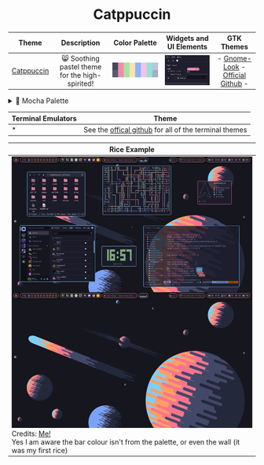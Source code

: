 <h1 align="center">Catppuccin</h1>

| Theme | Description | Color Palette | Widgets and UI Elements | GTK Themes |
| :---: | :---: | :---: | :---: | :---: |
| [Catppuccin](https://github.com/catppuccin/catppuccin) | 😸 Soothing pastel theme for the high-spirited! | ![Catppuccin Palette](./catppuccin_palette.png) | ![Widgets and UI Elements](./catppuccin.png) | - [Gnome-Look](https://www.gnome-look.org/p/1715554) - [Official Github](https://github.com/catppuccin/gtk) - |

<details>
<summary>🌿 Mocha Palette</summary>

| Code | Colour             | Hex       | Code | Colour | Hex       |
|------|--------------------|-----------|------|--------------------|-----------|
| 1    | Background         | `#45475A` | 9  	 | Background-bright  | `#585B70` |
| 2    | Red                | `#F38BA8` | -	 	 | -									|						|
| 3    | Green              | `#A6E3A1` | -    | -									|						|
| 4    | Yellow             | `#F9E2AF` |	-	   | -									|						|
| 5    | Blue               | `#89B4FA` |	-	   | -									|						|
| 6    | Pink             	| `#F5C2E7` |	-	   | -									|						|	
| 7    | Teal               | `#94E2D5` |	-	   | -									|						|
| 8    | Foreground         | `#BAC2DE` | 16   | Foreground-Bright  | `#A6ADC8` |
</details> 

| Terminal Emulators   | Theme                                              |
|----------------------|----------------------------------------------------|
| *										 | See the [offical github](https://github.com/catppuccin/catppuccin) for all of the terminal themes |

| Rice Example |
| --- |
| ![Catppuccin Rice Example](https://github.com/Narmis-E/bspwm-catppuccin/blob/main/images/rice-complete.png)<br>Credits: [Me!](https://github.com/Narmis-E/bspwm-catppuccin)<br>Yes I am aware the bar colour isn't from the palette, or even the wall (it was my first rice) |